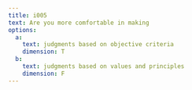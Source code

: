 ```yaml
---
title: i005
text: Are you more comfortable in making
options:
  a: 
    text: judgments based on objective criteria
    dimension: T
  b:
    text: judgments based on values and principles 
    dimension: F
---
```


